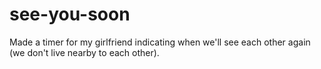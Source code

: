 # see-you-soon
Made a timer for my girlfriend indicating when we'll see each other again (we don't live nearby to each other).
